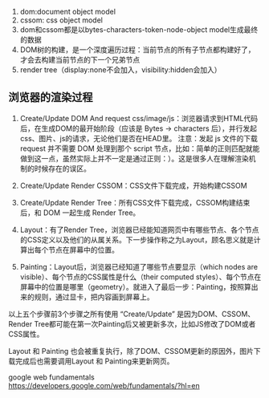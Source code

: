 1. dom:document object model
2. cssom: css object model
3. dom和cssom都是以bytes-characters-token-node-object model生成最终的数据
4. DOM树的构建，是一个深度遍历过程：当前节点的所有子节点都构建好了，才会去构建当前节点的下一个兄弟节点
5. render tree（display:none不会加入，visibility:hidden会加入）

##  浏览器的渲染过程

1. Create/Update DOM And request css/image/js：浏览器请求到HTML代码后，在生成DOM的最开始阶段（应该是 Bytes → characters 后），并行发起css、图片、js的请求，无论他们是否在HEAD里。
    注意：发起 js 文件的下载 request 并不需要 DOM 处理到那个 script 节点，比如：简单的正则匹配就能做到这一点，虽然实际上并不一定是通过正则：）。这是很多人在理解渲染机制的时候存在的误区。

2. Create/Update Render CSSOM：CSS文件下载完成，开始构建CSSOM

3. Create/Update Render Tree：所有CSS文件下载完成，CSSOM构建结束后，和 DOM 一起生成 Render Tree。

4. Layout：有了Render Tree，浏览器已经能知道网页中有哪些节点、各个节点的CSS定义以及他们的从属关系。下一步操作称之为Layout，顾名思义就是计算出每个节点在屏幕中的位置。

5. Painting：Layout后，浏览器已经知道了哪些节点要显示（which nodes are visible）、每个节点的CSS属性是什么（their computed styles）、每个节点在屏幕中的位置是哪里（geometry）。就进入了最后一步：Painting，按照算出来的规则，通过显卡，把内容画到屏幕上。

以上五个步骤前3个步骤之所有使用 “Create/Update” 是因为DOM、CSSOM、Render Tree都可能在第一次Painting后又被更新多次，比如JS修改了DOM或者CSS属性。

Layout 和 Painting 也会被重复执行，除了DOM、CSSOM更新的原因外，图片下载完成后也需要调用Layout 和 Painting来更新网页。








google web fundamentals
https://developers.google.com/web/fundamentals/?hl=en